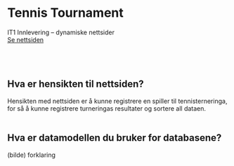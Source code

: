 # Tennis Tournament
IT1 Innlevering – dynamiske nettsider
<br>
<a href="https://emlie.github.io/tennistournament/">Se nettsiden</a>
<br>
<br>
<br>
<br>
## Hva er hensikten til nettsiden?
Hensikten med nettsiden er å kunne registrere en spiller til tennisterneringa, for så å kunne registrere turneringas resultater og sortere all dataen.
<br>
<br>
## Hva er datamodellen du bruker for databasene?
(bilde)
forklaring
